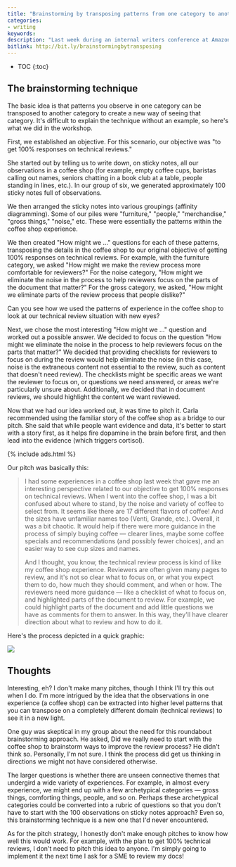 ```yaml
---
title: "Brainstorming by transposing patterns from one category to another"
categories:
- writing
keywords:
description: "Last week during an internal writers conference at Amazon, Carla Johnson (co-author of the <i>Experiences: 7th Era of Marketing</i> and other books) gave a workshop that ostensibly was about how to create more persuasive pitches for change within an organization. But what resonated with me a bit more was the novel technique for brainstorming by transposing categories of experience, which despite my background in literature and writing, I had never encountered."
bitlink: http://bit.ly/brainstormingbytransposing
---
```


* TOC
{:toc}

## The brainstorming technique

The basic idea is that patterns you observe in one category can be transposed to another category to create a new way of seeing that category. It's difficult to explain the technique without an example, so here's what we did in the workshop.

First, we established an objective. For this scenario, our objective was "to get 100% responses on technical reviews."

She started out by telling us to write down, on sticky notes, all our observations in a coffee shop (for example, empty coffee cups, baristas calling out names, seniors chatting in a book club at a table, people standing in lines, etc.). In our group of six, we generated approximately 100 sticky notes full of observations.

We then arranged the sticky notes into various groupings (affinity diagramming). Some of our piles were "furniture," "people," "merchandise," "gross things," "noise," etc. These were essentially the patterns within the coffee shop experience.

We then created "How might we ..." questions for each of these patterns, transposing the details in the coffee shop to our original objective of getting 100% responses on technical reviews. For example, with the furniture category, we asked "How might we make the review process more comfortable for reviewers?" For the noise category, "How might we eliminate the noise in the process to help reviewers focus on the parts of the document that matter?" For the gross category, we asked, "How might we eliminate parts of the review process that people dislike?"

Can you see how we used the patterns of experience in the coffee shop to look at our technical review situation with new eyes?

Next, we chose the most interesting "How might we ..." question and worked out a possible answer. We decided to focus on the question "How might we eliminate the noise in the process to help reviewers focus on the parts that matter?" We decided that providing checklists for reviewers to focus on during the review would help eliminate the noise (in this case, noise is the extraneous content not essential to the review, such as content that doesn't need review). The checklists might be specific areas we want the reviewer to focus on, or questions we need answered, or areas we're particularly unsure about. Additionally, we decided that in document reviews, we should highlight the content we want reviewed.

Now that we had our idea worked out, it was time to pitch it. Carla recommended using the familiar story of the coffee shop as a bridge to our pitch. She said that while people want evidence and data, it's better to start with a story first, as it helps fire dopamine in the brain before first, and then lead into the evidence (which triggers cortisol).

{% include ads.html %}

Our pitch was basically this:

> I had some experiences in a coffee shop last week that gave me an interesting perspective related to our objective to get 100% responses on technical reviews. When I went into the coffee shop, I was a bit confused about where to stand, by the noise and variety of coffee to select from. It seems like there are 17 different flavors of coffee! And the sizes have unfamiliar names too (Venti, Grande, etc.). Overall, it was a bit chaotic. It would help if there were more guidance in the process of simply buying coffee &mdash; clearer lines, maybe some coffee specials and recommendations (and possibly fewer choices), and an easier way to see cup sizes and names.
>
> And I thought, you know, the technical review process is kind of like my coffee shop experience. Reviewers are often given many pages to review, and it's not so clear what to focus on, or what you expect them to do, how much they should comment, and when or how. The reviewers need more guidance &mdash; like a checklist of what to focus on, and highlighted parts of the document to review. For example, we could highlight parts of the document and add little questions we have as comments for them to answer. In this way, they'll have clearer direction about what to review and how to do it.

Here's the process depicted in a quick graphic:

<img src="https://s3.us-west-1.wasabisys.com/idbwmedia.com/images/carlajohnsonworkshop_process.svg" />

## Thoughts

Interesting, eh? I don't make many pitches, though I think I'll try this out when I do. I'm more intrigued by the idea that the observations in one experience (a coffee shop) can be extracted into higher level patterns that you can transpose on a completely different domain (technical reviews) to see it in a new light.

One guy was skeptical in my group about the need for this roundabout brainstorming approach. He asked, Did we really need to start with the coffee shop to brainstorm ways to improve the review process? He didn't think so. Personally, I'm not sure. I think the process did get us thinking in directions we might not have considered otherwise.

The larger questions is whether there are unseen connective themes that undergird a wide variety of experiences. For example, in almost every experience, we might end up with a few archetypical categories &mdash; gross things, comforting things, people, and so on. Perhaps these archetypical categories could be converted into a rubric of questions so that you don't have to start with the 100 observations on sticky notes approach? Even so, this brainstorming technique is a new one that I'd never encountered.

As for the pitch strategy, I honestly don't make enough pitches to know how well this would work. For example, with the plan to get 100% technical reviews, I don't need to pitch this idea to anyone. I'm simply going to implement it the next time I ask for a SME to review my docs!
